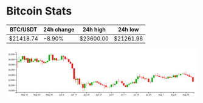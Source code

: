 # Bitcoin Stats

BTC/USDT|24h change|24h high|24h low|
|---|---|---|---|
|$21418.74|-8.90%|$23600.00|$21261.96|

<img src="./chart.svg">
